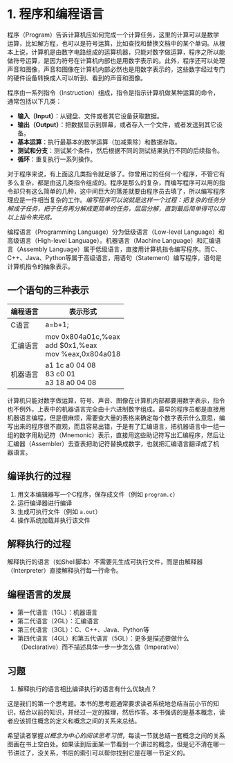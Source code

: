 # 1. 程序和编程语言

程序（Program）告诉计算机应如何完成一个计算任务，这里的计算可以是数学运算，比如解方程，也可以是符号运算，比如查找和替换文档中的某个单词。从根本上说，计算机是由数字电路组成的运算机器，只能对数字做运算，程序之所以能做符号运算，是因为符号在计算机内部也是用数字表示的。此外，程序还可以处理声音和图像，声音和图像在计算机内部必然也是用数字表示的，这些数字经过专门的硬件设备转换成人可以听到、看到的声音和图像。

程序由一系列指令（Instruction）组成，指令是指示计算机做某种运算的命令，通常包括以下几类：

- **输入（Input）**：从键盘、文件或者其它设备获取数据。
- **输出（Output）**：把数据显示到屏幕，或者存入一个文件，或者发送到其它设备。
- **基本运算**：执行最基本的数学运算（加减乘除）和数据存取。
- **测试和分支**：测试某个条件，然后根据不同的测试结果执行不同的后续指令。
- **循环**：重复执行一系列操作。

对于程序来说，有上面这几类指令就足够了。你曾用过的任何一个程序，不管它有多么复杂，都是由这几类指令组成的。程序是那么的复杂，而编写程序可以用的指令却只有这么简单的几种，这中间巨大的落差就要由程序员去填了，所以编写程序理应是一件相当复杂的工作。*编写程序可以说就是这样一个过程：把复杂的任务分解成子任务，把子任务再分解成更简单的任务，层层分解，直到最后简单得可以用以上指令来完成。*

编程语言（Programming Language）分为低级语言（Low-level Language）和高级语言（High-level Language）。机器语言（Machine Language）和汇编语言（Assembly Language）属于低级语言，直接用计算机指令编写程序。而C、C++、Java、Python等属于高级语言，用语句（Statement）编写程序，语句是计算机指令的抽象表示。

## 一个语句的三种表示

| 编程语言 | 表示形式 |
|---------|---------|
| C语言 | a=b+1; |
| 汇编语言 | mov 0x804a01c,%eax<br>add $0x1,%eax<br>mov %eax,0x804a018 |
| 机器语言 | a1 1c a0 04 08<br>83 c0 01<br>a3 18 a0 04 08 |

计算机只能对数字做运算，符号、声音、图像在计算机内部都要用数字表示，指令也不例外，上表中的机器语言完全由十六进制数字组成。最早的程序员都是直接用机器语言编程，但是很麻烦，需要查大量的表格来确定每个数字表示什么意思，编写出来的程序很不直观，而且容易出错，于是有了汇编语言，把机器语言中一组一组的数字用助记符（Mnemonic）表示，直接用这些助记符写出汇编程序，然后让汇编器（Assembler）去查表把助记符替换成数字，也就把汇编语言翻译成了机器语言。

## 编译执行的过程

1. 用文本编辑器写一个C程序，保存成文件（例如 `program.c`）
2. 运行编译器进行编译
3. 生成可执行文件（例如 `a.out`）
4. 操作系统加载并执行该文件

## 解释执行的过程

解释执行的语言（如Shell脚本）不需要先生成可执行文件，而是由解释器（Interpreter）直接解释执行每一行命令。

## 编程语言的发展

- 第一代语言（1GL）：机器语言
- 第二代语言（2GL）：汇编语言
- 第三代语言（3GL）：C、C++、Java、Python等
- 第四代语言（4GL）和第五代语言（5GL）：更多是描述要做什么（Declarative）而不描述具体一步一步怎么做（Imperative）

## 习题

1. 解释执行的语言相比编译执行的语言有什么优缺点？

这是我们的第一个思考题。本书的思考题通常要求读者系统地总结当前小节的知识，结合以前的知识，并经过一定的推理，然后作答。本书强调的是基本概念，读者应该抓住概念的定义和概念之间的关系来总结。

希望读者掌握*以概念为中心的阅读思考习惯*，每读一节就总结一套概念之间的关系图画在书上空白处。如果读到后面某一节看到一个讲过的概念，但是记不清在哪一节讲过了，没关系，书后的索引可以帮你找到它是在哪一节定义的。 